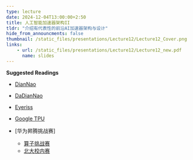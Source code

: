 ```yaml
---
type: lecture
date: 2024-12-04T13:00:00+2:50
title: 人工智能加速器架构II
tldr: "介绍有代表性的前沿AI加速器架构与设计"
hide_from_announcments: false
thumbnail: /static_files/presentations/Lecture12/Lecture12_Cover.png
links:
    - url: /static_files/presentations/Lecture12/Lecture12_new.pdf
      name: slides
---
```

**Suggested Readings**

- [DianNao](https://dl.acm.org/doi/10.1145/2541940.2541967)

- [DaDianNao](https://pages.saclay.inria.fr/olivier.temam/files/eval/supercomputer.pdf)

- [Eyeriss](https://ieeexplore.ieee.org/document/7738524)

- [Google TPU](https://dl.acm.org/doi/10.1145/3079856.3080246)

- [华为昇腾挑战赛]
    * [算子挑战赛](https://www.hiascend.com/zh/developer/contests/details/c2756e54572b41d88d1f437eafbbec53)
    * [北大校内赛](https://mp.weixin.qq.com/s/3BM_FDFYPbBymtxyiZIFQQ)